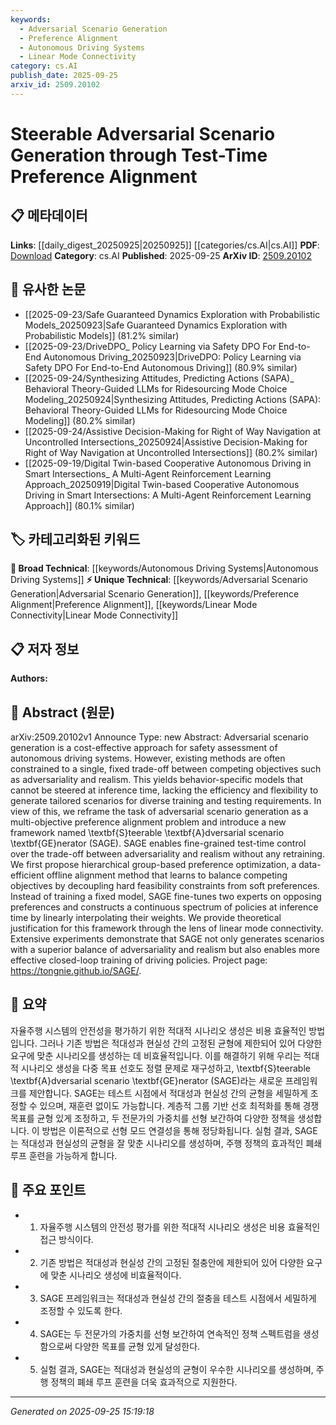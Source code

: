 ```yaml
---
keywords:
  - Adversarial Scenario Generation
  - Preference Alignment
  - Autonomous Driving Systems
  - Linear Mode Connectivity
category: cs.AI
publish_date: 2025-09-25
arxiv_id: 2509.20102
---
```


<!-- KEYWORD_LINKING_METADATA:
{
  "processed_timestamp": "2025-09-25T15:19:18.702121",
  "vocabulary_version": "1.0",
  "selected_keywords": [
    "Adversarial Scenario Generation",
    "Preference Alignment",
    "Autonomous Driving Systems",
    "Linear Mode Connectivity"
  ],
  "rejected_keywords": [],
  "similarity_scores": {
    "Adversarial Scenario Generation": 0.78,
    "Preference Alignment": 0.75,
    "Autonomous Driving Systems": 0.8,
    "Linear Mode Connectivity": 0.77
  },
  "extraction_method": "AI_prompt_based",
  "budget_applied": true,
  "candidates_json": {
    "candidates": [
      {
        "surface": "Adversarial Scenario Generation",
        "canonical": "Adversarial Scenario Generation",
        "aliases": [
          "Adversarial Scenario Creation",
          "Adversarial Scenario Design"
        ],
        "category": "unique_technical",
        "rationale": "This concept is central to the paper and represents a unique approach to testing autonomous systems.",
        "novelty_score": 0.75,
        "connectivity_score": 0.65,
        "specificity_score": 0.85,
        "link_intent_score": 0.78
      },
      {
        "surface": "Preference Alignment",
        "canonical": "Preference Alignment",
        "aliases": [
          "Preference Matching",
          "Preference Optimization"
        ],
        "category": "unique_technical",
        "rationale": "The paper introduces a novel method of aligning preferences in adversarial scenarios, which is key to its contribution.",
        "novelty_score": 0.7,
        "connectivity_score": 0.6,
        "specificity_score": 0.8,
        "link_intent_score": 0.75
      },
      {
        "surface": "Autonomous Driving Systems",
        "canonical": "Autonomous Driving Systems",
        "aliases": [
          "Self-Driving Cars",
          "Driverless Vehicles"
        ],
        "category": "broad_technical",
        "rationale": "This is a fundamental application area for the proposed methods, linking it to broader research in autonomous systems.",
        "novelty_score": 0.4,
        "connectivity_score": 0.9,
        "specificity_score": 0.7,
        "link_intent_score": 0.8
      },
      {
        "surface": "Linear Mode Connectivity",
        "canonical": "Linear Mode Connectivity",
        "aliases": [
          "Linear Connectivity",
          "Mode Connectivity"
        ],
        "category": "unique_technical",
        "rationale": "Theoretical justification in the paper relies on this concept, making it crucial for understanding the methodology.",
        "novelty_score": 0.65,
        "connectivity_score": 0.7,
        "specificity_score": 0.8,
        "link_intent_score": 0.77
      }
    ],
    "ban_list_suggestions": [
      "method",
      "experiment",
      "performance"
    ]
  },
  "decisions": [
    {
      "candidate_surface": "Adversarial Scenario Generation",
      "resolved_canonical": "Adversarial Scenario Generation",
      "decision": "linked",
      "scores": {
        "novelty": 0.75,
        "connectivity": 0.65,
        "specificity": 0.85,
        "link_intent": 0.78
      }
    },
    {
      "candidate_surface": "Preference Alignment",
      "resolved_canonical": "Preference Alignment",
      "decision": "linked",
      "scores": {
        "novelty": 0.7,
        "connectivity": 0.6,
        "specificity": 0.8,
        "link_intent": 0.75
      }
    },
    {
      "candidate_surface": "Autonomous Driving Systems",
      "resolved_canonical": "Autonomous Driving Systems",
      "decision": "linked",
      "scores": {
        "novelty": 0.4,
        "connectivity": 0.9,
        "specificity": 0.7,
        "link_intent": 0.8
      }
    },
    {
      "candidate_surface": "Linear Mode Connectivity",
      "resolved_canonical": "Linear Mode Connectivity",
      "decision": "linked",
      "scores": {
        "novelty": 0.65,
        "connectivity": 0.7,
        "specificity": 0.8,
        "link_intent": 0.77
      }
    }
  ]
}
-->

# Steerable Adversarial Scenario Generation through Test-Time Preference Alignment

## 📋 메타데이터

**Links**: [[daily_digest_20250925|20250925]] [[categories/cs.AI|cs.AI]]
**PDF**: [Download](https://arxiv.org/pdf/2509.20102.pdf)
**Category**: cs.AI
**Published**: 2025-09-25
**ArXiv ID**: [2509.20102](https://arxiv.org/abs/2509.20102)

## 🔗 유사한 논문
- [[2025-09-23/Safe Guaranteed Dynamics Exploration with Probabilistic Models_20250923|Safe Guaranteed Dynamics Exploration with Probabilistic Models]] (81.2% similar)
- [[2025-09-23/DriveDPO_ Policy Learning via Safety DPO For End-to-End Autonomous Driving_20250923|DriveDPO: Policy Learning via Safety DPO For End-to-End Autonomous Driving]] (80.9% similar)
- [[2025-09-24/Synthesizing Attitudes, Predicting Actions (SAPA)_ Behavioral Theory-Guided LLMs for Ridesourcing Mode Choice Modeling_20250924|Synthesizing Attitudes, Predicting Actions (SAPA): Behavioral Theory-Guided LLMs for Ridesourcing Mode Choice Modeling]] (80.2% similar)
- [[2025-09-24/Assistive Decision-Making for Right of Way Navigation at Uncontrolled Intersections_20250924|Assistive Decision-Making for Right of Way Navigation at Uncontrolled Intersections]] (80.2% similar)
- [[2025-09-19/Digital Twin-based Cooperative Autonomous Driving in Smart Intersections_ A Multi-Agent Reinforcement Learning Approach_20250919|Digital Twin-based Cooperative Autonomous Driving in Smart Intersections: A Multi-Agent Reinforcement Learning Approach]] (80.1% similar)

## 🏷️ 카테고리화된 키워드
**🧠 Broad Technical**: [[keywords/Autonomous Driving Systems|Autonomous Driving Systems]]
**⚡ Unique Technical**: [[keywords/Adversarial Scenario Generation|Adversarial Scenario Generation]], [[keywords/Preference Alignment|Preference Alignment]], [[keywords/Linear Mode Connectivity|Linear Mode Connectivity]]

## 📋 저자 정보

**Authors:** 

## 📄 Abstract (원문)

arXiv:2509.20102v1 Announce Type: new 
Abstract: Adversarial scenario generation is a cost-effective approach for safety assessment of autonomous driving systems. However, existing methods are often constrained to a single, fixed trade-off between competing objectives such as adversariality and realism. This yields behavior-specific models that cannot be steered at inference time, lacking the efficiency and flexibility to generate tailored scenarios for diverse training and testing requirements. In view of this, we reframe the task of adversarial scenario generation as a multi-objective preference alignment problem and introduce a new framework named \textbf{S}teerable \textbf{A}dversarial scenario \textbf{GE}nerator (SAGE). SAGE enables fine-grained test-time control over the trade-off between adversariality and realism without any retraining. We first propose hierarchical group-based preference optimization, a data-efficient offline alignment method that learns to balance competing objectives by decoupling hard feasibility constraints from soft preferences. Instead of training a fixed model, SAGE fine-tunes two experts on opposing preferences and constructs a continuous spectrum of policies at inference time by linearly interpolating their weights. We provide theoretical justification for this framework through the lens of linear mode connectivity. Extensive experiments demonstrate that SAGE not only generates scenarios with a superior balance of adversariality and realism but also enables more effective closed-loop training of driving policies. Project page: https://tongnie.github.io/SAGE/.

## 📝 요약

자율주행 시스템의 안전성을 평가하기 위한 적대적 시나리오 생성은 비용 효율적인 방법입니다. 그러나 기존 방법은 적대성과 현실성 간의 고정된 균형에 제한되어 있어 다양한 요구에 맞춘 시나리오를 생성하는 데 비효율적입니다. 이를 해결하기 위해 우리는 적대적 시나리오 생성을 다중 목표 선호도 정렬 문제로 재구성하고, \textbf{S}teerable \textbf{A}dversarial scenario \textbf{GE}nerator (SAGE)라는 새로운 프레임워크를 제안합니다. SAGE는 테스트 시점에서 적대성과 현실성 간의 균형을 세밀하게 조정할 수 있으며, 재훈련 없이도 가능합니다. 계층적 그룹 기반 선호 최적화를 통해 경쟁 목표를 균형 있게 조정하고, 두 전문가의 가중치를 선형 보간하여 다양한 정책을 생성합니다. 이 방법은 이론적으로 선형 모드 연결성을 통해 정당화됩니다. 실험 결과, SAGE는 적대성과 현실성의 균형을 잘 맞춘 시나리오를 생성하며, 주행 정책의 효과적인 폐쇄 루프 훈련을 가능하게 합니다.

## 🎯 주요 포인트

- 1. 자율주행 시스템의 안전성 평가를 위한 적대적 시나리오 생성은 비용 효율적인 접근 방식이다.
- 2. 기존 방법은 적대성과 현실성 간의 고정된 절충안에 제한되어 있어 다양한 요구에 맞춘 시나리오 생성에 비효율적이다.
- 3. SAGE 프레임워크는 적대성과 현실성 간의 절충을 테스트 시점에서 세밀하게 조정할 수 있도록 한다.
- 4. SAGE는 두 전문가의 가중치를 선형 보간하여 연속적인 정책 스펙트럼을 생성함으로써 다양한 목표를 균형 있게 달성한다.
- 5. 실험 결과, SAGE는 적대성과 현실성의 균형이 우수한 시나리오를 생성하며, 주행 정책의 폐쇄 루프 훈련을 더욱 효과적으로 지원한다.


---

*Generated on 2025-09-25 15:19:18*